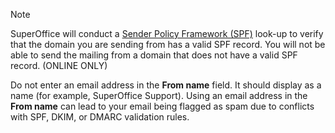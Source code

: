 <!-- markdownlint-disable-file MD041 -->
> [!NOTE]
> SuperOffice will conduct a [Sender Policy Framework (SPF)][1] look-up to verify that the domain you are sending from has a valid SPF record. You will not be able to send the mailing from a domain that does not have a valid SPF record. (ONLINE ONLY)
>
> Do not enter an email address in the **From name** field. It should display as a name (for example, SuperOffice Support). Using an email address in the **From name** can lead to your email being flagged as spam due to conflicts with SPF, DKIM, or DMARC validation rules.

<!-- Referenced links -->
[1]: https://docs.superoffice.com/en/email/mailgun/spf/index.html
